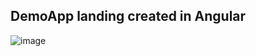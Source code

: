 ## DemoApp landing created in Angular

![image](https://github.com/umer-zz/skyscrapper-LandingPage/assets/94849344/4a25e07e-8159-4a2b-9d26-6689ce4a2662)

